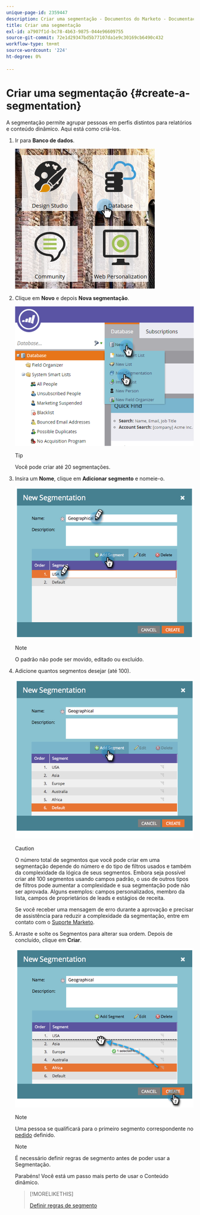 ```yaml
---
unique-page-id: 2359447
description: Criar uma segmentação - Documentos do Marketo - Documentação do produto
title: Criar uma segmentação
exl-id: a7907f1d-bc78-4b63-9875-044e96609755
source-git-commit: 72e1d29347bd5b77107da1e9c30169cb6490c432
workflow-type: tm+mt
source-wordcount: '224'
ht-degree: 0%

---
```


# Criar uma segmentação {#create-a-segmentation}

A segmentação permite agrupar pessoas em perfis distintos para relatórios e conteúdo dinâmico. Aqui está como criá-los.

1. Ir para **Banco de dados**.

   ![](assets/image2017-3-28-13-3a44-3a54.png)

1. Clique em **Novo** e depois **Nova segmentação**.

   ![](assets/image2017-3-28-13-3a56-3a57.png)

   >[!TIP]
   >
   >Você pode criar até 20 segmentações.

1. Insira um **Nome**, clique em **Adicionar segmento** e nomeie-o.

   ![](assets/image2014-9-15-10-3a1-3a1.png)

   >[!NOTE]
   >
   >O padrão não pode ser movido, editado ou excluído.

1. Adicione quantos segmentos desejar (até 100).

   ![](assets/image2014-9-15-10-3a1-3a16.png)

   >[!CAUTION]
   >
   >O número total de segmentos que você pode criar em uma segmentação depende do número e do tipo de filtros usados e também da complexidade da lógica de seus segmentos. Embora seja possível criar até 100 segmentos usando campos padrão, o uso de outros tipos de filtros pode aumentar a complexidade e sua segmentação pode não ser aprovada. Alguns exemplos: campos personalizados, membro da lista, campos de proprietários de leads e estágios de receita.
   >
   >Se você receber uma mensagem de erro durante a aprovação e precisar de assistência para reduzir a complexidade da segmentação, entre em contato com o [Suporte Marketo](https://nation.marketo.com/t5/Support/ct-p/Support).

1. Arraste e solte os Segmentos para alterar sua ordem. Depois de concluído, clique em **Criar**.

   ![](assets/image2014-9-15-10-3a1-3a30.png)

   >[!NOTE]
   >
   >Uma pessoa se qualificará para o primeiro segmento correspondente no [pedido](/help/marketo/product-docs/personalization/segmentation-and-snippets/segmentation/segmentation-order-priority.md) definido.

   >[!NOTE]
   >
   >É necessário definir regras de segmento antes de poder usar a Segmentação.

   Parabéns! Você está um passo mais perto de usar o Conteúdo dinâmico.

   >[!MORELIKETHIS]
   >
   >[Definir regras de segmento](/help/marketo/product-docs/personalization/segmentation-and-snippets/segmentation/define-segment-rules.md)
